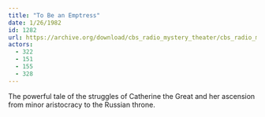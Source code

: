 ```yaml
---
title: "To Be an Emptress"
date: 1/26/1982
id: 1282
url: https://archive.org/download/cbs_radio_mystery_theater/cbs_radio_mystery_theater-1251-1300.zip/cbs_radio_mystery_theater-1251-1300%2Fcbsrmt_1282_to_be_an_emptress.mp3
actors:
  - 322
  - 151
  - 155
  - 328
---
```

The powerful tale of the struggles of Catherine the Great and her ascension from minor aristocracy to the Russian throne.